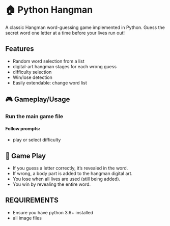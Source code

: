 # 🏠 Python Hangman

A classic Hangman word-guessing game implemented in Python. Guess the secret word one letter at a time before your lives run out!

## Features

- Random word selection from a list
- digital-art hangman stages for each wrong guess
- difficulty selection
- Win/lose detection
- Easily extendable: change word list 

## 🎮 Gameplay/Usage
### Run the main game file
#### Follow prompts:
- play or select difficulty
  
## 🧩 Game Play

- If you guess a letter correctly, it’s revealed in the word.
- If wrong, a body part is added to the hangman digital art.
- You lose when all lives are used (still being added).
- You win by revealing the entire word.

## REQUIREMENTS
- Ensure you have python 3.6+ installed
- all image files


